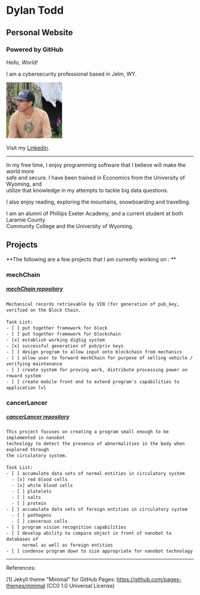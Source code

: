 # Dylan Todd
## Personal Website 
### Powered by GitHub

_Hello, World!_

I am a cybersecurity professional based in Jelm, WY.

<img src="/images/profilephoto.jpg" alt="profilePhoto"
        title="Picture of me" width="150" height="150" />

Visit my [LinkedIn](https://www.linkedin.com/in/dylan-todd/).
___

In my free time, I enjoy programming software that I believe will make the world more  
safe and secure. I have been trained in Economics from the University of Wyoming, and  
utilize that knowledge in my attempts to tackle big data questions.

I also enjoy reading, exploring the mountains, snowboarding and travelling.

I am an alumni of Phillips Exeter Academy, and a current student at both Laramie County  
Community College and the University of Wyoming.

## Projects 

**The following are a few projects that I am currently working on : ** 

### mechChain
##### [mechChain repository](https://github.com/dylantodd/mechChain)


    Mechanical records retrievable by VIN (for generation of pub_key, verified on the Block Chain. 
    
    Task List: 
    - [ ] put together framework for block
    - [ ] put together framework for blockchain
    - [x] establish working digSig system
    - [x] successful generation of pub/priv keys
    - [ ] design program to allow input onto blockchain from mechanics 
    - [ ] allow user to forward mechChain for purpose of selling vehicle / verifying maintenance 
    - [ ] create system for proving work, distribute processing power on reward system
    - [ ] create mobile front end to extend program's capabilities to application lvl

### cancerLancer
##### [cancerLancer repository](https://github.com/dylantodd/cancerLancer)


    This project focuses on creating a program small enough to be implemented in nanobot   
    technology to detect the presence of abnormalities in the body when explored through   
    the circulatory system.

    Task List: 
    - [ ] accumulate data sets of normal entities in circulatory system
      - [x] red blood cells
      - [x] white blood cells
      - [ ] platelets
      - [ ] salts
      - [ ] protein 
    - [ ] accumulate data sets of foreign entities in circulatory system 
      - [ ] pathogens
      - [ ] cancerous cells
    - [ ] program vision recognition capabilities 
    - [ ] develop ability to compare object in front of nanobot to databases of   
          normal as well as foreign entities
    - [ ] condense program down to size appropriate for nanobot technology
___

References:

[1] Jekyll theme "Minimal" for GitHub Pages: https://github.com/pages-themes/minimal (CC0 1.0 Universal License)
